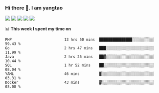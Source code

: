 ### Hi there 👋. I am yangtao 

<!-- **runtu666/runtu666** is a ✨ _special_ ✨ repository because its `README.md` (this file) appears on your GitHub profile. -->

![](https://github-profile-summary-cards.vercel.app/api/cards/profile-details?username=runtu666&theme=github)
![](https://github-profile-summary-cards.vercel.app/api/cards/repos-per-language?username=runtu666&theme=github)
![](https://github-profile-summary-cards.vercel.app/api/cards/most-commit-language?username=runtu666&theme=github)
![](https://github-profile-summary-cards.vercel.app/api/cards/stats?&username=runtu666&theme=github)
![](https://github-profile-summary-cards.vercel.app/api/cards/productive-time?username=runtu666&theme=github)

📊 **This week I spent my time on**
<!--START_SECTION:waka-->

```text
PHP                        13 hrs 50 mins  ███████████████░░░░░░░░░░   59.43 %
Go                         2 hrs 47 mins   ███░░░░░░░░░░░░░░░░░░░░░░   11.99 %
Java                       2 hrs 25 mins   ██▓░░░░░░░░░░░░░░░░░░░░░░   10.44 %
SQL                        1 hr 52 mins    ██░░░░░░░░░░░░░░░░░░░░░░░   08.04 %
YAML                       46 mins         ▓░░░░░░░░░░░░░░░░░░░░░░░░   03.31 %
Docker                     43 mins         ▓░░░░░░░░░░░░░░░░░░░░░░░░   03.08 %
```

<!--END_SECTION:waka-->


[comment]: <> (Here are some ideas to get you started:)

[comment]: <> (- 🔭 I’m currently working on tal)

[comment]: <> (- 🌱 I’m currently learning devops)

[comment]: <> (- 👯 I’m looking to collaborate on ...)

[comment]: <> (- 🤔 I’m looking for help with ...)

[comment]: <> (- 💬 Ask me about ...)

[comment]: <> (- 📫 How to reach me: ...)

[comment]: <> (- 😄 Pronouns: ...)

[comment]: <> (- ⚡ Fun fact: ...)
